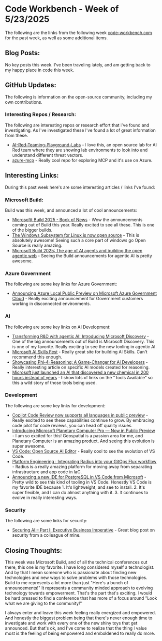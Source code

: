 # Code Workbench - Week of 5/23/2025

The following are the links from the following week [code-workbench.com](https://www.code-workbench.com) for the past week, as well as some additional items.  

## Blog Posts:

No key posts this week.  I've been traveling lately, and am getting back to my happy place in code this week.  

## GitHub Updates:

The following is information on the open-source community, including my own contributions.  

### Interesting Repos / Research:

The following are interesting repos or research effort that I've found and investigating.  As I've investigated these I've found a lot of great information from these.

- [AI-Red-Teaming-Playground-Labs](https://github.com/microsoft/AI-Red-Teaming-Playground-Labs) - I love this, an open source lab for AI Red team where they are showing lab environments to look into and understand different threat vectors.  
- [azure-mcp](https://techcommunity.microsoft.com/blog/PublicSectorBlog/securing-ai-%E2%80%93-part-i-executive-business-imperative/4409839) - Really cool repo for exploring MCP and it's use on Azure.  

## Interesting Links:

During this past week here's are some interesting articles / links I've found:

### Microsoft Build:

Build was this week, and announced a lot of cool announcements:

- [Microsoftt Build 2025 - Book of News](https://news.microsoft.com/build-2025-book-of-news/) - Wow the announcements coming out of Build this year.  Really excited to see all these.  This is one of the bigger builds.  
- [The Windows Subsystem for Linux is now open source](https://blogs.windows.com/windowsdeveloper/2025/05/19/the-windows-subsystem-for-linux-is-now-open-source/) - This is absolutely awesome!  Seeing such a core part of windows go Open Source is really amazing.  
- [Microsoft Build 2025: The age of AI agents and building the open agentic web](https://blogs.microsoft.com/blog/2025/05/19/microsoft-build-2025-the-age-of-ai-agents-and-building-the-open-agentic-web/?ocid=FY25_soc_omc_br_li_BuildOMB) - Seeing the Build announcements for agentic AI is pretty awesome.  

### Azure Government

The following are some key links for Azure Government:

- [Announcing Azure Local Public Preview on Microsoft Azure Government Cloud](https://techcommunity.microsoft.com/blog/azurearcblog/announcing-azure-local-public-preview-on-microsoft-azure-government-cloud/4406856) - Really exciting announcement for Government customers working in disconnected environments.  

### AI

The following are some key links on AI Development:

- [Transforming R&D with agentic AI: Introducing Microsoft Discovery](https://azure.microsoft.com/en-us/blog/transforming-rd-with-agentic-ai-introducing-microsoft-discovery/) - One of the big announcements out of Build is Microsoft Discovery.  This is one of my favorite.  Really exciting to see the new tooling in agentic AI.  
- [Microsoft AI Skills Fest](https://aiskillsfest.event.microsoft.com/) - Really great site for building AI Skills.  Can't recommend this enough.
- [Showcasing Phi-4-Reasoning: A Game-Changer for AI Developers](https://techcommunity.microsoft.com/blog/educatordeveloperblog/showcasing-phi-4-reasoning-a-game-changer-for-ai-developers/4409892) - Really interesting article on specific AI models created for reasoning.  
- [Microsoft just launched an AI that discovered a new chemical in 200 hours instead of years](https://venturebeat.com/ai/microsoft-just-launched-an-ai-that-discovered-a-new-chemical-in-200-hours-instead-of-years/) - I show lots of links on the "Tools Available" so this a wild story of those tools being used.  

### Development

The following are some key links for development:

- [Copilot Code Review now supports all languages in public preview](https://github.blog/changelog/2025-05-07-copilot-code-review-now-supports-all-languages-in-public-preview/) - Really excited to see these capabilities continue to grow.  By embracing code pilot for code reviews, you can head off quality issues.  
- [Introducing Microsoft Planetary Computer Pro — Now in Public Preview](https://techcommunity.microsoft.com/blog/iotblog/introducing-microsoft-planetary-computer-pro-%E2%80%94-now-in-public-preview/4414341) - I am so excited for this!  Geospatial is a passion area for me, and Planetary Computer is an amazing product.  And seeing this evolution is super awesome.  
- [VS Code: Open Source AI Editor](https://code.visualstudio.com/blogs/2025/05/19/openSourceAIEditor) - Really cool to see the evolution of VS Code.  
- [Platform Engineering : Integrating Radius into your GitOps Flux workflow](https://blog.radapp.io/posts/2025/05/20/platform-engineering-integrating-radius-into-your-gitops-flux-workflow/) - Radius is a really amazing platform for moving away from separating infrastructure and app code in IaC.  
- [Announcing a new IDE for PostgreSQL in VS Code from Microsoft](https://techcommunity.microsoft.com/blog/adforpostgresql/announcing-a-new-ide-for-postgresql-in-vs-code-from-microsoft/4414648) - Pretty wild to see this kind of tooling in VS Code.  Honestly VS Code is my favorite IDE because 1. It's lightweight, and see to install.  2. It's super flexible, and I can do almost anything with it. 3. It continues to evolve in really interesting ways.

### Security

The following are some links for security:

- [Securing AI – Part I: Executive Business Imperative](https://techcommunity.microsoft.com/blog/PublicSectorBlog/securing-ai-%E2%80%93-part-i-executive-business-imperative/4409839) - Great blog post on security from a colleague of mine.  

## Closing Thoughts:

This week was Microsoft Build, and of all the technical conferences out there, this one is my favorite.  I have long considered myself a technologist.  And by that I mean someone who is passionate about finding new technologies and new ways to solve problems with those technologies.  Build to me represents a lot more than just "Here's a bunch of announcements!"  It represents a community minded approach to evolving technology towards empowerment.  That's the part that's exciting.  I would be hard pressed to find a conference that has more of a focus around "Look what we are giving to the community!"  

I always enter and leave this week feeling really energized and empowered.  And honestly the biggest problem being that there's never enough time to investigate and work with every one of the new shiny toys that get announced.  But that's ok, and I've come to realize that the thing I value most is the feeling of being empowered and emboldened to really do more.  